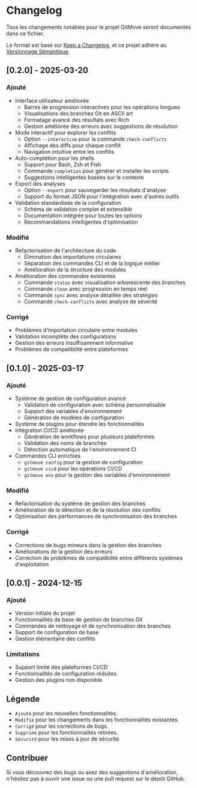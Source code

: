 # Changelog

Tous les changements notables pour le projet GitMove seront documentés dans ce fichier.

Le format est basé sur [Keep a Changelog](https://keepachangelog.com/fr/1.0.0/),
et ce projet adhère au [Versionnage Sémantique](https://semver.org/lang/fr/).

## [0.2.0] - 2025-03-20

### Ajouté
- Interface utilisateur améliorée
  - Barres de progression interactives pour les opérations longues
  - Visualisations des branches Git en ASCII art
  - Formatage avancé des résultats avec Rich
  - Gestion améliorée des erreurs avec suggestions de résolution
- Mode interactif pour explorer les conflits
  - Option `--interactive` pour la commande `check-conflicts`
  - Affichage des diffs pour chaque conflit
  - Navigation intuitive entre les conflits
- Auto-complétion pour les shells
  - Support pour Bash, Zsh et Fish
  - Commande `completion` pour générer et installer les scripts
  - Suggestions intelligentes basées sur le contexte
- Export des analyses
  - Option `--export` pour sauvegarder les résultats d'analyse
  - Support du format JSON pour l'intégration avec d'autres outils
- Validation standardisée de la configuration
  - Schéma de validation complet et extensible
  - Documentation intégrée pour toutes les options
  - Recommandations intelligentes d'optimisation

### Modifié
- Refactorisation de l'architecture du code
  - Élimination des importations circulaires
  - Séparation des commandes CLI et de la logique métier
  - Amélioration de la structure des modules
- Amélioration des commandes existantes
  - Commande `status` avec visualisation arborescente des branches
  - Commande `clean` avec progression en temps réel
  - Commande `sync` avec analyse détaillée des stratégies
  - Commande `check-conflicts` avec analyse de sévérité

### Corrigé
- Problèmes d'importation circulaire entre modules
- Validation incomplète des configurations
- Gestion des erreurs insuffisamment informative
- Problèmes de compatibilité entre plateformes

## [0.1.0] - 2025-03-17

### Ajouté
- Système de gestion de configuration avancé
  - Validation de configuration avec schéma personnalisable
  - Support des variables d'environnement
  - Génération de modèles de configuration
- Système de plugins pour étendre les fonctionnalités
- Intégration CI/CD améliorée
  - Génération de workflows pour plusieurs plateformes
  - Validation des noms de branches
  - Détection automatique de l'environnement CI
- Commandes CLI enrichies
  - `gitmove config` pour la gestion de configuration
  - `gitmove cicd` pour les opérations CI/CD
  - `gitmove env` pour la gestion des variables d'environnement

### Modifié
- Refactorisation du système de gestion des branches
- Amélioration de la détection et de la résolution des conflits
- Optimisation des performances de synchronisation des branches

### Corrigé
- Corrections de bugs mineurs dans la gestion des branches
- Améliorations de la gestion des erreurs
- Correction de problèmes de compatibilité entre différents systèmes d'exploitation

## [0.0.1] - 2024-12-15

### Ajouté
- Version initiale du projet
- Fonctionnalités de base de gestion de branches Git
- Commandes de nettoyage et de synchronisation des branches
- Support de configuration de base
- Gestion élémentaire des conflits

### Limitations
- Support limité des plateformes CI/CD
- Fonctionnalités de configuration réduites
- Gestion des plugins non disponible

## Légende
- `Ajouté` pour les nouvelles fonctionnalités.
- `Modifié` pour les changements dans les fonctionnalités existantes.
- `Corrigé` pour les corrections de bugs.
- `Supprimé` pour les fonctionnalités retirées.
- `Sécurité` pour les mises à jour de sécurité.

## Contribuer
Si vous découvrez des bugs ou avez des suggestions d'amélioration, n'hésitez pas à ouvrir une issue ou une pull request sur le dépôt GitHub.